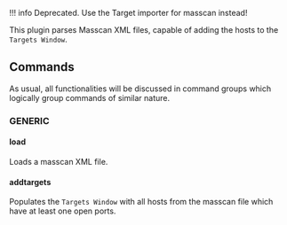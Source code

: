 !!! info
	Deprecated. Use the Target importer for masscan instead!

This plugin parses Masscan XML files, capable of adding the hosts to the `Targets Window`.


## Commands
As usual, all functionalities will be discussed in command groups which logically group commands of similar nature.

### GENERIC

#### load
Loads a masscan XML file.

#### addtargets
Populates the `Targets Window` with all hosts from the masscan file which have at least one open ports.